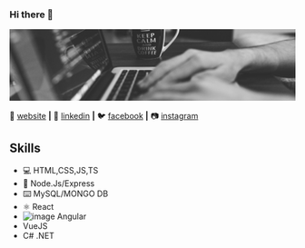### Hi there 👋

<img width="900" alt="coding-pic" src="https://github.com/simonreddy2001/simonreddy2001/blob/main/coding-pic.jpeg">

🏡 [website][website] **|** 
👔 [linkedin][linkedin] **|** 
🐦 [facebook][facebook] **|** 
📷 [instagram][instagram] 


[website]: https://simonreddy-portfolio.netlify.app/
[linkedin]: https://www.linkedin.com/in/simon-reddy-kommareddy
[facebook]: https://www.facebook.com/simonreddy.kommareddy
[instagram]: https://www.instagram.com/simonreddy2001


## Skills

* 💻 HTML,CSS,JS,TS
* 🎒 Node.Js/Express
* ⌨️ MySQL/MONGO DB
* ⚛️ React
* ![image](https://user-images.githubusercontent.com/77497059/118386725-d346c400-b619-11eb-87a5-d8477007aa75.png)
Angular
* VueJS
* C# .NET

<!--
**simonreddy2001/simonreddy2001** is a ✨ _special_ ✨ repository because its `README.md` (this file) appears on your GitHub profile.

Here are some ideas to get you started:

- 🔭 I’m currently working on ...
- 🌱 I’m currently learning ...
- 👯 I’m looking to collaborate on ...
- 🤔 I’m looking for help with ...
- 💬 Ask me about ...
- 📫 How to reach me: ...
- 😄 Pronouns: ...
- ⚡ Fun fact: ...
-->

